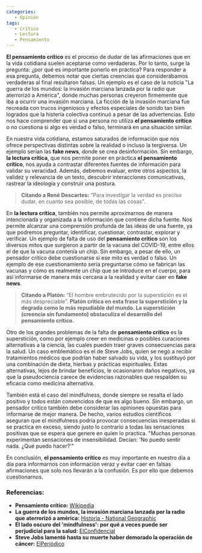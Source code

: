 ```yaml
---
categories: 
   - Opinión
tags:
   - Crítico
   - Lectura
   - Pensamiento
---
```


**El pensamiento crítico** es el proceso de dudar de las afirmaciones que en la vida cotidiana suelen aceptarse como verdaderas. Por lo tanto, surge la pregunta: ¿por qué es importante ponerlo en práctica? Para responder a esa pregunta, debemos notar que ciertas creencias que considerábamos verdaderas al final resultaron falsas. Un ejemplo es el caso de la noticia "La guerra de los mundos: la invasión marciana lanzada por la radio que aterrorizó a América", donde muchas personas creyeron firmemente que iba a ocurrir una invasión marciana. La ficción de la invasión marciana fue recreada con trucos ingeniosos y efectos especiales de sonido tan bien logrados que la histeria colectiva continuó a pesar de las advertencias. Esto nos hace comprender que si una persona no utiliza **el pensamiento crítico** o no cuestiona si algo es verdad o falso, terminará en una situación similar.

En nuestra vida cotidiana, estamos saturados de información que nos ofrece perspectivas distintas sobre la realidad o incluso la tergiversa. Un ejemplo serían las **fake news**, donde se crea desinformación. Sin embargo, **la lectura crítica**, que nos permite poner en práctica **el pensamiento crítico**, nos ayuda a contrastar diferentes fuentes de información para validar su veracidad. Además, debemos evaluar, entre otros aspectos, la validez y relevancia de un texto, descubrir interacciones comunicativas, rastrear la ideología y construir una postura.

> **Citando a René Descartes:** “Para investigar la verdad es preciso dudar, en cuanto sea posible, de todas las cosas”.

En **la lectura crítica**, también nos permite aproximarnos de manera intencionada y organizada a la información que contiene dicha fuente. Nos permite alcanzar una comprensión profunda de las ideas de una fuente, ya que podremos preguntar, identificar, cuestionar, contrastar, explorar y verificar. Un ejemplo de falta de uso del **pensamiento crítico** son los diversos mitos que surgieron a partir de la vacuna del COVID-19, entre ellos el de que la vacuna contenía un chip. Sin embargo, a pesar de ello, un pensador crítico debe cuestionarse si ese mito es verdad o falso. Un ejemplo de ese cuestionamiento sería preguntarse cómo se fabrican las vacunas y cómo es realmente un chip que se introduce en el cuerpo, para así informarse de manera más cercana a la realidad y evitar caer en **fake news**.

> **Citando a Platón:** “El hombre embrutecido por la superstición es el más despreciable”. **Platón critica en esta frase la superstición y la degrada como lo más repudiable del mundo. La superstición (creencia sin fundamento) obstaculiza el desarrollo del pensamiento crítico.**

Otro de los grandes problemas de la falta de **pensamiento crítico** es la superstición, como por ejemplo creer en medicinas o posibles curaciones alternativas a la ciencia, las cuales pueden traer graves consecuencias para la salud. Un caso emblemático es el de Steve Jobs, quien se negó a recibir tratamientos médicos que podrían haber salvado su vida, y los sustituyó por una combinación de dieta, hierbas y prácticas espirituales. Estas alternativas, lejos de brindar beneficios, le ocasionaron daños negativos, ya que la pseudociencia carece de evidencias razonables que respalden su eficacia como medicina alternativa.

También está el caso del mindfulness, donde siempre se resalta el lado positivo y todos están convencidos de que es algo bueno. Sin embargo, un pensador crítico también debe considerar las opiniones opuestas para informarse de mejor manera. De hecho, varios estudios científicos aseguran que el mindfulness podría provocar consecuencias inesperadas si se practica en exceso, siendo justo lo contrario a todas las sensaciones positivas que se espera que genere en quien lo practica. "Muchas personas experimentan sensaciones de insensibilidad. Decían: 'No puedo sentir nada. ¿Qué puedo hacer?'"

En conclusión, **el pensamiento crítico** es muy importante en nuestro día a día para informarnos con información veraz y evitar caer en falsas afirmaciones que solo nos llevarán a la confusión. Es por ello que debemos cuestionarnos.

### Referencias:

* **Pensamiento crítico:** [Wikipedia](https://es.wikipedia.org/wiki/Pensamiento_cr%C3%ADtico)
* **La guerra de los mundos, la invasión marciana lanzada por la radio que aterrorizó a américa:** [Historia - National Geographic](https://historia.nationalgeographic.com.es/a/la-guerra-de-los-mundos-la-invasion-marciana-lanzada-por-la-radio-que-aterrorizo-a-america_14814)
* **El lado oscuro del 'mindfulness': por qué a veces puede ser perjudicial para la salud:** [ElConfidencial](https://www.elconfidencial.com/alma-corazon-vida/2021-02-11/salud-mindfulness-vida-sana-mente-meditar_2941059/)
* **Steve Jobs lamentó hasta su muerte haber demorado la operación de cáncer:** [ElPeriódico](https://www.elperiodico.com/es/gente/20111021/steve-jobs-lamento-muerte-haber-demorado-operacion-cancer-1191766)
